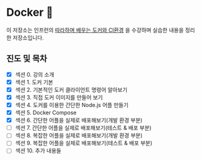 # Docker 🐳
이 저장소는 인프런의 [따라하며 배우는 도커와 CI환경](https://www.inflearn.com/course/%EB%94%B0%EB%9D%BC%ED%95%98%EB%A9%B0-%EB%B0%B0%EC%9A%B0%EB%8A%94-%EB%8F%84%EC%BB%A4-ci) 을 수강하며 실습한 내용을 정리한 저장소입니다.

## 진도 및 목차
- [x] 섹션 0. 강의 소개
- [x] 섹션 1. 도커 기본
- [x] 섹션 2. 기본적인 도커 클라이언트 명령어 알아보기
- [x] 섹션 3. 직접 도커 이미지를 만들어 보기
- [x] 섹션 4. 도커를 이용한 간단한 Node.js 어플 만들기
- [x] 섹션 5. Docker Compose
- [x] 섹션 6. 간단한 어플을 실제로 배포해보기(개발 환경 부분)
- [ ] 섹션 7. 간단한 어플을 실제로 배포해보기(테스트 & 배포 부분)
- [ ] 섹션 8. 복잡한 어플을 실제로 배포해보기(개발 환경 부분)
- [ ] 섹션 9. 복잡한 어플을 실제로 배포해보기(테스트 & 배포 부분)
- [ ] 섹션 10. 추가 내용들